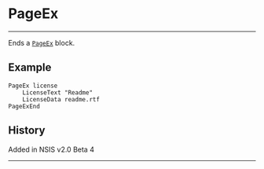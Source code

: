 # PageEx

---

Ends a [`PageEx`][1] block.

## Example

	PageEx license
		LicenseText "Readme"
		LicenseData readme.rtf
	PageExEnd

## History

Added in NSIS v2.0 Beta 4

---

[1]: PageEx.md